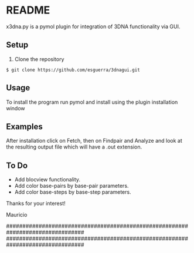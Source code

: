 README
======

x3dna.py is a pymol plugin for integration of 3DNA functionality via GUI.

Setup
-----

1. Clone the repository

```
$ git clone https://github.com/esguerra/3dnagui.git
```

Usage
-----

To install the program run pymol and install using the plugin installation
window


Examples
--------

After installation click on Fetch, then on Findpair and Analyze and look at
the resulting output file which will have a .out extension.

To Do
-----

* Add blocview functionality.
* Add color base-pairs by base-pair parameters.
* Add color base-steps by base-step parameters.

Thanks for your interest!

Mauricio

################################################################################
################################################################################

